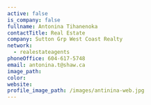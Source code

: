 ```yaml
---
active: false
is_company: false
fullname: Antonina Tihanenoka
contactTitle: Real Estate
company: Sutton Grp West Coast Realty
network:
  - realestateagents
phoneOffice: 604-617-5748
email: antonina.t@shaw.ca
image_path:
color:
website:
profile_image_path: /images/antinina-web.jpg
---
```



